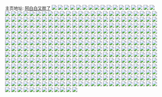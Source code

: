 主页地址: [阿白白又胖了](https://weibo.com/u/2152653284) 
![](https://wx4.sinaimg.cn/mw2000/804ee1e4ly1h8vmw2a3xpj20u01hc7as.jpg) 
![](https://wx4.sinaimg.cn/mw2000/804ee1e4ly1h8ibl5ktswj22ps1j0x6q.jpg) 
![](https://wx4.sinaimg.cn/mw2000/804ee1e4ly1h8ib1yv4pjj20k00qojx9.jpg) 
![](https://wx4.sinaimg.cn/mw2000/804ee1e4ly1h8ib2464aqj22c03407wi.jpg) 
![](https://wx4.sinaimg.cn/mw2000/804ee1e4ly1h8ib3knv6wj20k00qon1w.jpg) 
![](https://wx4.sinaimg.cn/mw2000/804ee1e4ly1h8ho6js9omj20k00qojw4.jpg) 
![](https://wx4.sinaimg.cn/mw2000/804ee1e4ly1h8ho6k4ni5j20k00qodko.jpg) 
![](https://wx4.sinaimg.cn/mw2000/804ee1e4ly1h8cjtl1g0wj21o0280e82.jpg) 
![](https://wx4.sinaimg.cn/mw2000/804ee1e4ly1h80i0utlrdj20k00qowji.jpg) 
![](https://wx4.sinaimg.cn/mw2000/804ee1e4ly1h80i0vodezj20k00qotcu.jpg) 
![](https://wx4.sinaimg.cn/mw2000/804ee1e4ly1h80i0uessqj20k00qodl2.jpg) 
![](https://wx4.sinaimg.cn/mw2000/804ee1e4ly1h80i0v6nunj20k00qotf0.jpg) 
![](https://wx4.sinaimg.cn/mw2000/804ee1e4ly1h7m8qlxxkgj20mi0u0tl4.jpg) 
![](https://wx4.sinaimg.cn/mw2000/804ee1e4ly1h7j13bornoj20k00qogqy.jpg) 
![](https://wx4.sinaimg.cn/mw2000/804ee1e4ly1h7j13c11cmj20k00qo0xq.jpg) 
![](https://wx4.sinaimg.cn/mw2000/804ee1e4ly1h7j30mmk0cj20k00qojx9.jpg) 
![](https://wx4.sinaimg.cn/mw2000/804ee1e4ly1h7j30n0o57j20k00qon2v.jpg) 
![](https://wx4.sinaimg.cn/mw2000/804ee1e4ly1h6uumlbcubj23402c04qr.jpg) 
![](https://wx4.sinaimg.cn/mw2000/804ee1e4ly1h6uumeomphj22c0340u0y.jpg) 
![](https://wx4.sinaimg.cn/mw2000/804ee1e4ly1h6i0qvfd5fj24mo334x6p.jpg) 
![](https://wx4.sinaimg.cn/mw2000/804ee1e4ly1h6i0qydx0sj24mo334npd.jpg) 
![](https://wx4.sinaimg.cn/mw2000/804ee1e4ly1h6i0r1ty0lj23344monpk.jpg) 
![](https://wx4.sinaimg.cn/mw2000/804ee1e4ly1h6i0qpxzflj20k00qomzj.jpg) 
![](https://wx4.sinaimg.cn/mw2000/804ee1e4ly1h6i0spmvyej20k00qo7a5.jpg) 
![](https://wx4.sinaimg.cn/mw2000/804ee1e4ly1h6i0r72e9dj20k00qotas.jpg) 
![](https://wx4.sinaimg.cn/mw2000/804ee1e4ly1h61tw4yenyj22c0340hdt.jpg) 
![](https://wx4.sinaimg.cn/mw2000/804ee1e4ly1h61tw2nm1xj20k00qon4w.jpg) 
![](https://wx4.sinaimg.cn/mw2000/804ee1e4gy1h60pm50avfj22c0340e82.jpg) 
![](https://wx4.sinaimg.cn/mw2000/804ee1e4ly1h54dt0wiobj20lc0sgags.jpg) 
![](https://wx4.sinaimg.cn/mw2000/804ee1e4ly1h4ya0lgo0ej20k00qoah0.jpg) 
![](https://wx4.sinaimg.cn/mw2000/804ee1e4ly1h4ya0kqj7kj20k00qowk6.jpg) 
![](https://wx4.sinaimg.cn/mw2000/804ee1e4ly1h4ya0m231mj20k00qo0zc.jpg) 
![](https://wx4.sinaimg.cn/mw2000/804ee1e4ly1h4waqjkd9uj20k00qogpt.jpg) 
![](https://wx4.sinaimg.cn/mw2000/804ee1e4ly1h4wb27yrfoj20k00qo439.jpg) 
![](https://wx4.sinaimg.cn/mw2000/804ee1e4ly1h4waqjw63uj20k00qowii.jpg) 
![](https://wx4.sinaimg.cn/mw2000/804ee1e4ly1h4p4lzyt4ej20rg1cs7f0.jpg) 
![](https://wx4.sinaimg.cn/mw2000/804ee1e4ly1h4fuhbar90j20k00qowif.jpg) 
![](https://wx4.sinaimg.cn/mw2000/804ee1e4ly1h3ztxoe81pj20k00qon1w.jpg) 
![](https://wx4.sinaimg.cn/mw2000/804ee1e4ly1h3zu6frdq2j20k00qotds.jpg) 
![](https://wx4.sinaimg.cn/mw2000/804ee1e4ly1h3v4f353rnj20k00qogre.jpg) 
![](https://wx4.sinaimg.cn/mw2000/804ee1e4ly1h3v4f4vsljj22c0340x6q.jpg) 
![](https://wx4.sinaimg.cn/mw2000/804ee1e4ly1h3v4f7s6axj22c0340qv6.jpg) 
![](https://wx4.sinaimg.cn/mw2000/804ee1e4ly1h3v4f9xdfrj22c0340kjm.jpg) 
![](https://wx4.sinaimg.cn/mw2000/804ee1e4ly1h3v4gh2wobj20k00qon34.jpg) 
![](https://wx4.sinaimg.cn/mw2000/804ee1e4ly1h3v4p0gej5j22c0340hdu.jpg) 
![](https://wx4.sinaimg.cn/mw2000/804ee1e4ly1h3rqqgmqg7j20k00qoteb.jpg) 
![](https://wx4.sinaimg.cn/mw2000/804ee1e4ly1h3rqqhocipj20k00qo43z.jpg) 
![](https://wx4.sinaimg.cn/mw2000/804ee1e4ly1h3rqqh1uxzj20k00qo0xq.jpg) 
![](https://wx4.sinaimg.cn/mw2000/804ee1e4ly1h3ph66cdbej20k00qoter.jpg) 
![](https://wx4.sinaimg.cn/mw2000/804ee1e4ly1h3ph68ij3dj20u01hcao2.jpg) 
![](https://wx4.sinaimg.cn/mw2000/804ee1e4ly1h3il1w7fiuj20k00qogqr.jpg) 
![](https://wx4.sinaimg.cn/mw2000/804ee1e4ly1h3il1y68fgj20k00qo7a3.jpg) 
![](https://wx4.sinaimg.cn/mw2000/804ee1e4ly1h2q8cj5f8rj21kd20onpd.jpg) 
![](https://wx4.sinaimg.cn/mw2000/804ee1e4ly1h2q8chqdsej21c81zde81.jpg) 
![](https://wx4.sinaimg.cn/mw2000/804ee1e4ly1h2q8ci6sncj20wi16xjyn.jpg) 
![](https://wx4.sinaimg.cn/mw2000/804ee1e4ly1h2bf7mjllmj20k00qo79j.jpg) 
![](https://wx4.sinaimg.cn/mw2000/804ee1e4ly1gya3erdml1j234022oqv7.jpg) 
![](https://wx4.sinaimg.cn/mw2000/804ee1e4ly1gya3et3x2xj234022ou0z.jpg) 
![](https://wx4.sinaimg.cn/mw2000/804ee1e4ly1gya3ex59c3j222o3407wk.jpg) 
![](https://wx4.sinaimg.cn/mw2000/804ee1e4ly1gya3ey94b1j234022oqv6.jpg) 
![](https://wx4.sinaimg.cn/mw2000/804ee1e4ly1gya3erq1k7j20k00qon21.jpg) 
![](https://wx4.sinaimg.cn/mw2000/804ee1e4ly1gy4d4i29ukj227n33zx6q.jpg) 
![](https://wx4.sinaimg.cn/mw2000/804ee1e4ly1gy4d4fx0zgj227z2yne83.jpg) 
![](https://wx4.sinaimg.cn/mw2000/804ee1e4ly1gxs7te55xhj21o0280b2a.jpg) 
![](https://wx4.sinaimg.cn/mw2000/804ee1e4ly1gxa1397advj23402c01kz.jpg) 
![](https://wx4.sinaimg.cn/mw2000/804ee1e4ly1gxa135ij0cj22c03404qq.jpg) 
![](https://wx4.sinaimg.cn/mw2000/804ee1e4ly1gxa13e17z2j22c0340npd.jpg) 
![](https://wx4.sinaimg.cn/mw2000/804ee1e4ly1gxa13ceb7qj23402c0qv6.jpg) 
![](https://wx4.sinaimg.cn/mw2000/804ee1e4ly1gxa1344usij22yo3y8b2b.jpg) 
![](https://wx4.sinaimg.cn/mw2000/804ee1e4ly1gxa137svfnj22c0340u0x.jpg) 
![](https://wx4.sinaimg.cn/mw2000/804ee1e4ly1gxa136opqaj22c0340kjo.jpg) 
![](https://wx4.sinaimg.cn/mw2000/804ee1e4ly1gxa13akyybj22c0340qv5.jpg) 
![](https://wx4.sinaimg.cn/mw2000/804ee1e4ly1gxa13fjc4rj22yo3y87wk.jpg) 
![](https://wx4.sinaimg.cn/mw2000/804ee1e4ly1gx37jhvg55j22c0340x6q.jpg) 
![](https://wx4.sinaimg.cn/mw2000/804ee1e4ly1gx37jkhbw6j22c0340qv6.jpg) 
![](https://wx4.sinaimg.cn/mw2000/804ee1e4ly1gx37jlqqmrj22c0340x6p.jpg) 
![](https://wx4.sinaimg.cn/mw2000/804ee1e4ly1gx37jfvl6cj22c0340e82.jpg) 
![](https://wx4.sinaimg.cn/mw2000/804ee1e4ly1gw2b7avxgej22c0340e82.jpg) 
![](https://wx4.sinaimg.cn/mw2000/804ee1e4ly1gw2b78dvmtj22c03401kz.jpg) 
![](https://wx4.sinaimg.cn/mw2000/804ee1e4ly1gw2b7df0jlj22c0340u0y.jpg) 
![](https://wx4.sinaimg.cn/mw2000/804ee1e4ly1gw2b7funtdj22c0340e82.jpg) 
![](https://wx4.sinaimg.cn/mw2000/804ee1e4ly1gw2b7v3km1j22c03401kz.jpg) 
![](https://wx4.sinaimg.cn/mw2000/804ee1e4ly1gw2b7iix5uj22c0340hdu.jpg) 
![](https://wx4.sinaimg.cn/mw2000/804ee1e4ly1gw2b7pry25j22c0340npe.jpg) 
![](https://wx4.sinaimg.cn/mw2000/804ee1e4ly1gw2b7n998hj22c0340kjm.jpg) 
![](https://wx4.sinaimg.cn/mw2000/804ee1e4ly1gw2b7svbqhj21o02801ky.jpg) 
![](https://wx4.sinaimg.cn/mw2000/002lGjsgly1gv6ppd728lj62c03401kz02.jpg) 
![](https://wx4.sinaimg.cn/mw2000/002lGjsgly1gv6ppfpk79j62c0340e8302.jpg) 
![](https://wx4.sinaimg.cn/mw2000/002lGjsgly1gv6pp7y3xyj62c03401kz02.jpg) 
![](https://wx4.sinaimg.cn/mw2000/002lGjsgly1gv6ppgrgudj62c0340qv602.jpg) 
![](https://wx4.sinaimg.cn/mw2000/002lGjsgly1gv6ppecm5sj62c03401kz02.jpg) 
![](https://wx4.sinaimg.cn/mw2000/002lGjsgly1gv6ppbud2sj62c03401kz02.jpg) 
![](https://wx4.sinaimg.cn/mw2000/002lGjsgly1gv0ww631pqj63402c0qv802.jpg) 
![](https://wx4.sinaimg.cn/mw2000/002lGjsgly1gv0wwbbl2jj63402c0kjo02.jpg) 
![](https://wx4.sinaimg.cn/mw2000/002lGjsgly1gv0wwq9v8rj63402c07wi02.jpg) 
![](https://wx4.sinaimg.cn/mw2000/002lGjsgly1gv0wwe8ifsj62c03401ky02.jpg) 
![](https://wx4.sinaimg.cn/mw2000/002lGjsgly1gv0wwjlv9ej62c03404qq02.jpg) 
![](https://wx4.sinaimg.cn/mw2000/002lGjsgly1gv0wze8sa7j62c0340e8202.jpg) 
![](https://wx4.sinaimg.cn/mw2000/002lGjsgly1gv0wwg6puqj63402c0npd02.jpg) 
![](https://wx4.sinaimg.cn/mw2000/002lGjsgly1gv0wwsn67kj63402c0npd02.jpg) 
![](https://wx4.sinaimg.cn/mw2000/002lGjsgly1gv0wwlk1l0j62ps1j0hdt02.jpg) 
![](https://wx4.sinaimg.cn/mw2000/002lGjsgly1guwah4o69wj618w0u017l02.jpg) 
![](https://wx4.sinaimg.cn/mw2000/002lGjsgly1guwah2puqmj618w0u0ank02.jpg) 
![](https://wx4.sinaimg.cn/mw2000/002lGjsgly1guwah8fwycj63402c0u0x02.jpg) 
![](https://wx4.sinaimg.cn/mw2000/002lGjsgly1guwaheknf7j62c0340kjl02.jpg) 
![](https://wx4.sinaimg.cn/mw2000/002lGjsgly1guwahnws76j62c0340u0y02.jpg) 
![](https://wx4.sinaimg.cn/mw2000/002lGjsgly1guwahutte5j62c03407wj02.jpg) 
![](https://wx4.sinaimg.cn/mw2000/002lGjsgly1guiu2qfjlyj62c03407wi02.jpg) 
![](https://wx4.sinaimg.cn/mw2000/002lGjsgly1guiu2v0hrej62c0340hdu02.jpg) 
![](https://wx4.sinaimg.cn/mw2000/002lGjsgly1guiu2n6i4ij62c0340x6q02.jpg) 
![](https://wx4.sinaimg.cn/mw2000/002lGjsgly1guiu2s2mzdj62c0340b2b02.jpg) 
![](https://wx4.sinaimg.cn/mw2000/002lGjsgly1guiu2x3pb6j62c03401ky02.jpg) 
![](https://wx4.sinaimg.cn/mw2000/804ee1e4ly1grkiyoghplj22c0340kjl.jpg) 
![](https://wx4.sinaimg.cn/mw2000/804ee1e4ly1grkiypitpcj22c0340qv5.jpg) 
![](https://wx4.sinaimg.cn/mw2000/804ee1e4ly1grkiz0le7ij22c0340x6p.jpg) 
![](https://wx4.sinaimg.cn/mw2000/804ee1e4ly1grkiyt9b6mj22c0340kjl.jpg) 
![](https://wx4.sinaimg.cn/mw2000/804ee1e4ly1grkiyzik4tj22c0340npd.jpg) 
![](https://wx4.sinaimg.cn/mw2000/804ee1e4ly1grkiyqv6o9j22c0340u0x.jpg) 
![](https://wx4.sinaimg.cn/mw2000/804ee1e4ly1grkiz1xfu9j23402c0hdt.jpg) 
![](https://wx4.sinaimg.cn/mw2000/804ee1e4ly1grkiyvzonfj23402c01ky.jpg) 
![](https://wx4.sinaimg.cn/mw2000/804ee1e4ly1grkiyyf3mjj22c03407wj.jpg) 
![](https://wx4.sinaimg.cn/mw2000/002lGjsggy1gr35fg06uoj60k00qo43902.jpg) 
![](https://wx4.sinaimg.cn/mw2000/804ee1e4gy1gr35fi0afpj20k00qoq9i.jpg) 
![](https://wx4.sinaimg.cn/mw2000/002lGjsggy1gr35fghzb4j60k00qojxe02.jpg) 
![](https://wx4.sinaimg.cn/mw2000/804ee1e4gy1gr0ootghx5j22c0340b2a.jpg) 
![](https://wx4.sinaimg.cn/mw2000/804ee1e4gy1gr06frwz9qj24g02yob2d.jpg) 
![](https://wx4.sinaimg.cn/mw2000/804ee1e4gy1gr06etrlnej24g02yoqv8.jpg) 
![](https://wx4.sinaimg.cn/mw2000/804ee1e4gy1gr06f4b1dij22yo4g0npg.jpg) 
![](https://wx4.sinaimg.cn/mw2000/804ee1e4gy1gr06dutv5tj22yo4g0x6s.jpg) 
![](https://wx4.sinaimg.cn/mw2000/804ee1e4gy1gr06ekre5bj24g02yob2d.jpg) 
![](https://wx4.sinaimg.cn/mw2000/804ee1e4gy1gr06e2m8erj24g02yo7wl.jpg) 
![](https://wx4.sinaimg.cn/mw2000/804ee1e4gy1gr06fc0819j24g02yoqv8.jpg) 
![](https://wx4.sinaimg.cn/mw2000/804ee1e4gy1gr06fjbkvhj22yo4g0qv8.jpg) 
![](https://wx4.sinaimg.cn/mw2000/804ee1e4gy1gr06eb2jjoj24g02yo4qt.jpg) 
![](https://wx4.sinaimg.cn/mw2000/804ee1e4ly1gq0uonca4oj20qo0zk44m.jpg) 
![](https://wx4.sinaimg.cn/mw2000/804ee1e4ly1gq0ux2neqij20qo0zkaff.jpg) 
![](https://wx4.sinaimg.cn/mw2000/804ee1e4ly1gq0uomnxvtj20zk0qo133.jpg) 
![](https://wx4.sinaimg.cn/mw2000/804ee1e4ly1gq0uook9ivj20zk0qogt3.jpg) 
![](https://wx4.sinaimg.cn/mw2000/804ee1e4ly1gq0uoq0oqmj20zk0qo46x.jpg) 
![](https://wx4.sinaimg.cn/mw2000/804ee1e4ly1gq0xccxtqsj20zk0qogra.jpg) 
![](https://wx4.sinaimg.cn/mw2000/804ee1e4ly1gp7ut7ryrpj23344moqvd.jpg) 
![](https://wx4.sinaimg.cn/mw2000/804ee1e4ly1gp7ut3rywzj24mo334kjt.jpg) 
![](https://wx4.sinaimg.cn/mw2000/804ee1e4ly1gp7ut15jzgj23344mokjr.jpg) 
![](https://wx4.sinaimg.cn/mw2000/804ee1e4ly1gp7usya09vj23344mokjs.jpg) 
![](https://wx4.sinaimg.cn/mw2000/804ee1e4ly1gp7ut8w2wzj20u018w1kx.jpg) 
![](https://wx4.sinaimg.cn/mw2000/804ee1e4ly1gp7ut9dssgj20u018wkhf.jpg) 
![](https://wx4.sinaimg.cn/mw2000/804ee1e4ly1gnl028rmh0j22c0340hdt.jpg) 
![](https://wx4.sinaimg.cn/mw2000/804ee1e4ly1gnl02fyywej22c0340e83.jpg) 
![](https://wx4.sinaimg.cn/mw2000/804ee1e4ly1gnl02c0w2bj22c0340npd.jpg) 
![](https://wx4.sinaimg.cn/mw2000/804ee1e4ly1gnl02hzd6pj22c03401ky.jpg) 
![](https://wx4.sinaimg.cn/mw2000/804ee1e4ly1gnl023is6cj22c0340qv5.jpg) 
![](https://wx4.sinaimg.cn/mw2000/804ee1e4ly1gnl02691qsj22c0340kjl.jpg) 
![](https://wx4.sinaimg.cn/mw2000/804ee1e4ly1gmk76ae1e1j22eo37kqv6.jpg) 
![](https://wx4.sinaimg.cn/mw2000/804ee1e4ly1gmk76butysj22c03407wh.jpg) 
![](https://wx4.sinaimg.cn/mw2000/804ee1e4ly1gmk76atlk9j20qo0zk7fc.jpg) 
![](https://wx4.sinaimg.cn/mw2000/804ee1e4ly1gmk7698958j235s2dcb2g.jpg) 
![](https://wx4.sinaimg.cn/mw2000/804ee1e4ly1gmk76f95pvj235s2dcb2g.jpg) 
![](https://wx4.sinaimg.cn/mw2000/804ee1e4gy1gllfep63axj22c0340b2b.jpg) 
![](https://wx4.sinaimg.cn/mw2000/804ee1e4gy1gllfeqxp7nj22c0340qv6.jpg) 
![](https://wx4.sinaimg.cn/mw2000/804ee1e4gy1gllfes06boj22c0340e82.jpg) 
![](https://wx4.sinaimg.cn/mw2000/804ee1e4gy1gllfenivh5j22c0340qv6.jpg) 
![](https://wx4.sinaimg.cn/mw2000/804ee1e4gy1gllfet7nmwj22c0340hdu.jpg) 
![](https://wx4.sinaimg.cn/mw2000/804ee1e4gy1gllfeyqqitj22c03401ky.jpg) 
![](https://wx4.sinaimg.cn/mw2000/804ee1e4gy1gllfevztfvj22c03404qr.jpg) 
![](https://wx4.sinaimg.cn/mw2000/804ee1e4gy1gllfexkvebj23402c0x6q.jpg) 
![](https://wx4.sinaimg.cn/mw2000/804ee1e4gy1gllfeuq5zkj22c03401kz.jpg) 
![](https://wx4.sinaimg.cn/mw2000/804ee1e4gy1gle7oa0e6hj22c03407wh.jpg) 
![](https://wx4.sinaimg.cn/mw2000/804ee1e4gy1gle7oaxlnnj22c03407wh.jpg) 
![](https://wx4.sinaimg.cn/mw2000/804ee1e4gy1gle7o95tjcj22c0340kjl.jpg) 
![](https://wx4.sinaimg.cn/mw2000/804ee1e4gy1gk0rklrj1cj23342bc1kz.jpg) 
![](https://wx4.sinaimg.cn/mw2000/804ee1e4ly1gjcky13ig5j22402tchdu.jpg) 
![](https://wx4.sinaimg.cn/mw2000/804ee1e4ly1gjckyk65cpj22c03401l2.jpg) 
![](https://wx4.sinaimg.cn/mw2000/804ee1e4ly1gjcky6f1ibj22c0340e81.jpg) 
![](https://wx4.sinaimg.cn/mw2000/804ee1e4ly1gjckyfge72j22c0340nph.jpg) 
![](https://wx4.sinaimg.cn/mw2000/804ee1e4ly1gjcky2dhv4j22402tchdu.jpg) 
![](https://wx4.sinaimg.cn/mw2000/804ee1e4ly1gjcky9yiqkj22tc240kjn.jpg) 
![](https://wx4.sinaimg.cn/mw2000/804ee1e4ly1gjckxy85oqj22c0340hdu.jpg) 
![](https://wx4.sinaimg.cn/mw2000/804ee1e4ly1gjckymp53jj22c0340b2b.jpg) 
![](https://wx4.sinaimg.cn/mw2000/804ee1e4ly1gjcl20eks8j22402tchdv.jpg) 
![](https://wx4.sinaimg.cn/mw2000/804ee1e4gy1gg0c6ol7ihj23402c0kjm.jpg) 
![](https://wx4.sinaimg.cn/mw2000/804ee1e4gy1gg0c6cj036j23402c0npe.jpg) 
![](https://wx4.sinaimg.cn/mw2000/804ee1e4gy1gg0c6hdb7qj23402c01l1.jpg) 
![](https://wx4.sinaimg.cn/mw2000/804ee1e4gy1gg0c6f9qo0j22c03407wi.jpg) 
![](https://wx4.sinaimg.cn/mw2000/804ee1e4gy1gg0c6e979ij22c0340b2a.jpg) 
![](https://wx4.sinaimg.cn/mw2000/804ee1e4gy1gg0c6lsi0gj22c0340x6s.jpg) 
![](https://wx4.sinaimg.cn/mw2000/804ee1e4gy1gg0c6jrbapj22c0340kjp.jpg) 
![](https://wx4.sinaimg.cn/mw2000/804ee1e4gy1gg0c6n3gjej22c0340u0y.jpg) 
![](https://wx4.sinaimg.cn/mw2000/804ee1e4gy1gg0c6zc9dvj22c03401ky.jpg) 
![](https://wx4.sinaimg.cn/mw2000/804ee1e4gy1gfs67z88ftj21o02you0x.jpg) 
![](https://wx4.sinaimg.cn/mw2000/804ee1e4gy1gfs6804kvrj21o02yoqv5.jpg) 
![](https://wx4.sinaimg.cn/mw2000/804ee1e4gy1gfs67y4a8lj21o02yox6p.jpg) 
![](https://wx4.sinaimg.cn/mw2000/804ee1e4gy1g84h486011j22c0340hdu.jpg) 
![](https://wx4.sinaimg.cn/mw2000/804ee1e4gy1g84h49g3b7j22c0340kjm.jpg) 
![](https://wx4.sinaimg.cn/mw2000/804ee1e4gy1g84h2ybcqlj22a231fkjm.jpg) 
![](https://wx4.sinaimg.cn/mw2000/804ee1e4gy1g84h2vjnn5j22852yuhdu.jpg) 
![](https://wx4.sinaimg.cn/mw2000/804ee1e4gy1g84h2wyne5j227g2xyhdu.jpg) 
![](https://wx4.sinaimg.cn/mw2000/804ee1e4gy1g84gxyjvztj22c0340qv6.jpg) 
![](https://wx4.sinaimg.cn/mw2000/804ee1e4gy1g84gxzze74j23402c04qq.jpg) 
![](https://wx4.sinaimg.cn/mw2000/804ee1e4gy1g84gy2gxu7j22c0340kjm.jpg) 
![](https://wx4.sinaimg.cn/mw2000/804ee1e4gy1g84gy484j4j22c0340qv6.jpg) 
![](https://wx4.sinaimg.cn/mw2000/804ee1e4gy1g84gxwwagxj22c0340b2a.jpg) 
![](https://wx4.sinaimg.cn/mw2000/804ee1e4gy1g84gy5su80j22c0340npe.jpg) 
![](https://wx4.sinaimg.cn/mw2000/804ee1e4gy1g84gzj2ajlj22c0340qv7.jpg) 
![](https://wx4.sinaimg.cn/mw2000/804ee1e4gy1g84h1y8xd1j22c03404qr.jpg) 
![](https://wx4.sinaimg.cn/mw2000/804ee1e4gy1g84h1zsm7wj22c0340u0y.jpg) 
![](https://wx4.sinaimg.cn/mw2000/804ee1e4gy1g84gvpul2bj22c03407wi.jpg) 
![](https://wx4.sinaimg.cn/mw2000/804ee1e4gy1g84gvoiemhj22c03404qq.jpg) 
![](https://wx4.sinaimg.cn/mw2000/804ee1e4gy1g84gvr9pnxj22c03407wi.jpg) 
![](https://wx4.sinaimg.cn/mw2000/804ee1e4gy1g6ybyxnoj5j22c0340u0z.jpg) 
![](https://wx4.sinaimg.cn/mw2000/804ee1e4gy1g6yc0ifxczj22c0340u0z.jpg) 
![](https://wx4.sinaimg.cn/mw2000/804ee1e4gy1g6ybzbymq3j216n1owazm.jpg) 
![](https://wx4.sinaimg.cn/mw2000/804ee1e4gy1g6ybyo2trbj22c0340npe.jpg) 
![](https://wx4.sinaimg.cn/mw2000/804ee1e4gy1g6ybymhvnjj22c0340kjm.jpg) 
![](https://wx4.sinaimg.cn/mw2000/804ee1e4gy1g6ybyrcp60j22c03401kz.jpg) 
![](https://wx4.sinaimg.cn/mw2000/804ee1e4gy1g6ybypc3c0j22c0340kjm.jpg) 
![](https://wx4.sinaimg.cn/mw2000/804ee1e4gy1g6ybz0n331j22c0340kjm.jpg) 
![](https://wx4.sinaimg.cn/mw2000/804ee1e4gy1g6ybzakbikj22c0340npe.jpg) 
![](https://wx4.sinaimg.cn/mw2000/804ee1e4gy1g3f1fep2mmj229m30u4qr.jpg) 
![](https://wx4.sinaimg.cn/mw2000/804ee1e4gy1g3f1erarq0j22c03401ky.jpg) 
![](https://wx4.sinaimg.cn/mw2000/804ee1e4gy1g3f1epantpj22c03407wi.jpg) 
![](https://wx4.sinaimg.cn/mw2000/804ee1e4gy1g3f1ewo5ujj22c0340u0y.jpg) 
![](https://wx4.sinaimg.cn/mw2000/804ee1e4gy1g3f1evjhscj220k340hdv.jpg) 
![](https://wx4.sinaimg.cn/mw2000/804ee1e4gy1g3f3ngrotdj22c0340u0y.jpg) 
![](https://wx4.sinaimg.cn/mw2000/804ee1e4gy1g3f1exo3kaj22c0340u0y.jpg) 
![](https://wx4.sinaimg.cn/mw2000/804ee1e4gy1g3f3mjk7luj22c03401kz.jpg) 
![](https://wx4.sinaimg.cn/mw2000/804ee1e4gy1g3f3nybk0vj23402c0e82.jpg) 
![](https://wx4.sinaimg.cn/mw2000/804ee1e4gy1g6se7gsy25j22c0340npd.jpg) 
![](https://wx4.sinaimg.cn/mw2000/804ee1e4gy1g6se7hrkmkj22c0340qv5.jpg) 
![](https://wx4.sinaimg.cn/mw2000/804ee1e4gy1g6se7j3vu3j22c0340hdu.jpg) 
![](https://wx4.sinaimg.cn/mw2000/804ee1e4gy1g66zmz5an9j23282ao1kz.jpg) 
![](https://wx4.sinaimg.cn/mw2000/804ee1e4gy1g66zmxh14yj23282aoqv5.jpg) 
![](https://wx4.sinaimg.cn/mw2000/804ee1e4gy1g65vobnom0j22c03407wi.jpg) 
![](https://wx4.sinaimg.cn/mw2000/804ee1e4gy1g65vojorazj22c0340000.jpg) 
![](https://wx4.sinaimg.cn/mw2000/804ee1e4gy1g65vrwcl9oj21sc2dsnpi.jpg) 
![](https://wx4.sinaimg.cn/mw2000/804ee1e4gy1g5h27vfhr7j22c03404qr.jpg) 
![](https://wx4.sinaimg.cn/mw2000/804ee1e4gy1g5h25tzgl9j21pv2aiu0x.jpg) 
![](https://wx4.sinaimg.cn/mw2000/804ee1e4gy1g5h25rcavoj20qo0zkn7z.jpg) 
![](https://wx4.sinaimg.cn/mw2000/804ee1e4gy1g3e13mf8p1j22c03401ky.jpg) 
![](https://wx4.sinaimg.cn/mw2000/804ee1e4gy1g3e13gp8m4j22c0340hdt.jpg) 
![](https://wx4.sinaimg.cn/mw2000/804ee1e4gy1g3e13idh98j22c03404qq.jpg) 
![](https://wx4.sinaimg.cn/mw2000/804ee1e4gy1g3e16lzlw7j22c03401ky.jpg) 
![](https://wx4.sinaimg.cn/mw2000/804ee1e4gy1g3e178atdsj22c0340qv5.jpg) 
![](https://wx4.sinaimg.cn/mw2000/804ee1e4gy1g3e18cqpc4j22c0340hdv.jpg) 
![](https://wx4.sinaimg.cn/mw2000/804ee1e4gy1g3e1adg237j22c03401ky.jpg) 
![](https://wx4.sinaimg.cn/mw2000/804ee1e4gy1g3e13l744rj22c0340u0x.jpg) 
![](https://wx4.sinaimg.cn/mw2000/804ee1e4gy1g3e14bftpvj22c0340e81.jpg) 
![](https://wx4.sinaimg.cn/mw2000/804ee1e4gy1g21eh1upmfj22c0340qv6.jpg) 
![](https://wx4.sinaimg.cn/mw2000/804ee1e4gy1g21eh0vf5hj22c0340kjn.jpg) 
![](https://wx4.sinaimg.cn/mw2000/804ee1e4gy1g21eh4jfzmj22c0340hdu.jpg) 
![](https://wx4.sinaimg.cn/mw2000/804ee1e4gy1g21eh8qg3qj22c0340hdu.jpg) 
![](https://wx4.sinaimg.cn/mw2000/804ee1e4gy1g21eh6d3b9j22c0340u0y.jpg) 
![](https://wx4.sinaimg.cn/mw2000/804ee1e4gy1g21eh7ipgxj22c0340hdu.jpg) 
![](https://wx4.sinaimg.cn/mw2000/804ee1e4gy1g21eha1iggj22c03401ky.jpg) 
![](https://wx4.sinaimg.cn/mw2000/804ee1e4gy1g21ehbl5u3j22c0340kjn.jpg) 
![](https://wx4.sinaimg.cn/mw2000/804ee1e4gy1g21eh38mggj22c0340x6p.jpg) 
![](https://wx4.sinaimg.cn/mw2000/804ee1e4gy1g1ue2gw8hvj22c03407wi.jpg) 
![](https://wx4.sinaimg.cn/mw2000/804ee1e4gy1g1ue2dnlt9j22c03401ky.jpg) 
![](https://wx4.sinaimg.cn/mw2000/804ee1e4gy1g1ue2fj3yaj22c0340u0x.jpg) 
![](https://wx4.sinaimg.cn/mw2000/804ee1e4gy1g1ue2eonp4j22c0340qv5.jpg) 
![](https://wx4.sinaimg.cn/mw2000/804ee1e4gy1g1ue3u3rtnj22c03404qq.jpg) 
![](https://wx4.sinaimg.cn/mw2000/804ee1e4gy1g1ue3v2a9rj22c03401ky.jpg) 
![](https://wx4.sinaimg.cn/mw2000/804ee1e4gy1g1tvynywt0j22c0340x6p.jpg) 
![](https://wx4.sinaimg.cn/mw2000/804ee1e4gy1g1tvvh950fj22c0340e82.jpg) 
![](https://wx4.sinaimg.cn/mw2000/804ee1e4gy1g1tvymehkgj22c03407wi.jpg) 
![](https://wx4.sinaimg.cn/mw2000/804ee1e4gy1g1s1d5fq9mj22c0340kjm.jpg) 
![](https://wx4.sinaimg.cn/mw2000/804ee1e4gy1g1s1ba8m11j22c0340e82.jpg) 
![](https://wx4.sinaimg.cn/mw2000/804ee1e4gy1g1s1bcucplj22c0340u10.jpg) 
![](https://wx4.sinaimg.cn/mw2000/804ee1e4gy1g1s1bg2lz1j22c0340qv7.jpg) 
![](https://wx4.sinaimg.cn/mw2000/804ee1e4gy1g1s1b8nv0dj22c0340b2c.jpg) 
![](https://wx4.sinaimg.cn/mw2000/804ee1e4gy1g1s1bejtvzj22c0340b2c.jpg) 
![](https://wx4.sinaimg.cn/mw2000/804ee1e4gy1g1m509pi1pj22c0340e84.jpg) 
![](https://wx4.sinaimg.cn/mw2000/804ee1e4gy1g1m50dsisrj22c0340hdw.jpg) 
![](https://wx4.sinaimg.cn/mw2000/804ee1e4gy1g1m50fr6mwj22c0340kjo.jpg) 
![](https://wx4.sinaimg.cn/mw2000/804ee1e4gy1g1m50hk5n7j22c0340u10.jpg) 
![](https://wx4.sinaimg.cn/mw2000/804ee1e4gy1g1m50c6fltj22c0340kjo.jpg) 
![](https://wx4.sinaimg.cn/mw2000/804ee1e4gy1g1m5156f6cj22c0340e84.jpg) 
![](https://wx4.sinaimg.cn/mw2000/804ee1e4gy1g1m519ipbkj22c0340kjn.jpg) 
![](https://wx4.sinaimg.cn/mw2000/804ee1e4gy1g1m516nkz5j22c0340u0z.jpg) 
![](https://wx4.sinaimg.cn/mw2000/804ee1e4gy1g1m50at25pj22c03404qq.jpg) 
![](https://wx4.sinaimg.cn/mw2000/804ee1e4gy1g1m4vspewxj22c03407wj.jpg) 
![](https://wx4.sinaimg.cn/mw2000/804ee1e4gy1g1m4vr14hoj22c03404qr.jpg) 
![](https://wx4.sinaimg.cn/mw2000/804ee1e4gy1g1m4vtzgfsj22c03407wj.jpg) 
![](https://wx4.sinaimg.cn/mw2000/804ee1e4gy1fz8s3vxdxqj22c0340b29.jpg) 
![](https://wx4.sinaimg.cn/mw2000/804ee1e4gy1fz8s1djkj0j22c0340hdt.jpg) 
![](https://wx4.sinaimg.cn/mw2000/804ee1e4gy1fz8s1iybo0j22c0340kjl.jpg) 
![](https://wx4.sinaimg.cn/mw2000/804ee1e4gy1fz347w2q6uj21sc2ds7wn.jpg) 
![](https://wx4.sinaimg.cn/mw2000/804ee1e4gy1fz347tknj4j21sc2dsb2f.jpg) 
![](https://wx4.sinaimg.cn/mw2000/804ee1e4gy1fz34811ekzj20u0140q9o.jpg) 
![](https://wx4.sinaimg.cn/mw2000/804ee1e4gy1fz347nj2ehj21sc2ds4qv.jpg) 
![](https://wx4.sinaimg.cn/mw2000/804ee1e4gy1fz347lh154j20zk0qogw8.jpg) 
![](https://wx4.sinaimg.cn/mw2000/804ee1e4gy1fz347ym44jj21sc2ds000.jpg) 
![](https://wx4.sinaimg.cn/mw2000/804ee1e4gy1fz3480bd47j22c0340e83.jpg) 
![](https://wx4.sinaimg.cn/mw2000/804ee1e4gy1fz347ka1ctj21sc2ds1l3.jpg) 
![](https://wx4.sinaimg.cn/mw2000/804ee1e4gy1fz349to4vnj21sc2ds7wn.jpg) 
![](https://wx4.sinaimg.cn/mw2000/804ee1e4gy1fx21ce6sctj22c03404qq.jpg) 
![](https://wx4.sinaimg.cn/mw2000/804ee1e4gy1fx21c9vymvj22c0340x6p.jpg) 
![](https://wx4.sinaimg.cn/mw2000/804ee1e4gy1fx21cbbkhxj22c0340u0x.jpg) 
![](https://wx4.sinaimg.cn/mw2000/804ee1e4gy1fx21eennxxj22c0340hdu.jpg) 
![](https://wx4.sinaimg.cn/mw2000/804ee1e4gy1fx21c8ll7jj22c0340e82.jpg) 
![](https://wx4.sinaimg.cn/mw2000/804ee1e4gy1fx21ede9xnj22222vvnpe.jpg) 
![](https://wx4.sinaimg.cn/mw2000/804ee1e4gy1fx21c6wt8bj22c03407wi.jpg) 
![](https://wx4.sinaimg.cn/mw2000/804ee1e4gy1fx21cgmeotj22c0340b29.jpg) 
![](https://wx4.sinaimg.cn/mw2000/804ee1e4gy1fx21f1mctgj22c03407wj.jpg) 
![](https://wx4.sinaimg.cn/mw2000/804ee1e4gy1fuu93vs0evj23402c0hdv.jpg) 
![](https://wx4.sinaimg.cn/mw2000/804ee1e4gy1fuu93n0df9j20v916a1ky.jpg) 
![](https://wx4.sinaimg.cn/mw2000/804ee1e4gy1fuu93ruvz2j22c03404qs.jpg) 
![](https://wx4.sinaimg.cn/mw2000/804ee1e4gy1fuu93qf497j22c0340b2a.jpg) 
![](https://wx4.sinaimg.cn/mw2000/804ee1e4gy1fuu93texh6j21w01w0hdw.jpg) 
![](https://wx4.sinaimg.cn/mw2000/804ee1e4gy1fuu93uidzdj20v914ox6p.jpg) 
![](https://wx4.sinaimg.cn/mw2000/804ee1e4gy1fuu93lhykqj22c0340u0z.jpg) 
![](https://wx4.sinaimg.cn/mw2000/804ee1e4gy1fuu93p6znxj23402c0b2a.jpg) 
![](https://wx4.sinaimg.cn/mw2000/804ee1e4gy1fuu93jxenyj22c0340u0y.jpg) 
![](https://wx4.sinaimg.cn/mw2000/804ee1e4gy1ftfjzp2yjfj21hc1z41l1.jpg) 
![](https://wx4.sinaimg.cn/mw2000/804ee1e4gy1ftfjzrhv7pj21hc1z41l2.jpg) 
![](https://wx4.sinaimg.cn/mw2000/804ee1e4gy1ftf0u14vhxj20u0140tdc.jpg) 
![](https://wx4.sinaimg.cn/mw2000/804ee1e4gy1ftf0u0ccb8j22c0340npf.jpg) 
![](https://wx4.sinaimg.cn/mw2000/804ee1e4gy1ftf0u1m6mij20u0140gpb.jpg) 
![](https://wx4.sinaimg.cn/mw2000/804ee1e4gy1ftf0ty2w87j22c03404qs.jpg) 
![](https://wx4.sinaimg.cn/mw2000/804ee1e4gy1ft2bjbvcdjj20qo0zk7wh.jpg) 
![](https://wx4.sinaimg.cn/mw2000/804ee1e4gy1ft29qq93wtj21hc1z4b2d.jpg) 
![](https://wx4.sinaimg.cn/mw2000/804ee1e4gy1ft29jqwzvwj22c0340npd.jpg) 
![](https://wx4.sinaimg.cn/mw2000/804ee1e4gy1ft29jp9gzgj21hc1z4u10.jpg) 
![](https://wx4.sinaimg.cn/mw2000/804ee1e4gy1ft29kxbs54j20qo0zke81.jpg) 
![](https://wx4.sinaimg.cn/mw2000/804ee1e4gy1ft2a7qz74tj21hc1z4b2c.jpg) 
![](https://wx4.sinaimg.cn/mw2000/804ee1e4gy1ft29jkzoguj21hc1z4npg.jpg) 
![](https://wx4.sinaimg.cn/mw2000/804ee1e4gy1ft29jvvor0j21hc1z4b2d.jpg) 
![](https://wx4.sinaimg.cn/mw2000/804ee1e4gy1ft2a0xzf09j23sd2ixkjp.jpg) 
![](https://wx4.sinaimg.cn/mw2000/804ee1e4gy1fssf1akpsrj21400qogw1.jpg) 
![](https://wx4.sinaimg.cn/mw2000/804ee1e4gy1fssf1di7t3j23vc2kwnpl.jpg) 
![](https://wx4.sinaimg.cn/mw2000/804ee1e4gy1fssf3wwhblj23tp2jtnpi.jpg) 
![](https://wx4.sinaimg.cn/mw2000/804ee1e4gy1fssf1eulr1j21400qotj2.jpg) 
![](https://wx4.sinaimg.cn/mw2000/804ee1e4gy1fssf1ic1eij23vc2kwb2h.jpg) 
![](https://wx4.sinaimg.cn/mw2000/804ee1e4gy1fssf4wueqaj22kw3vcx6u.jpg) 
![](https://wx4.sinaimg.cn/mw2000/804ee1e4gy1fssf53pqrpj23sq2j5hdx.jpg) 
![](https://wx4.sinaimg.cn/mw2000/804ee1e4gy1fssf4teqkuj22kw3vcqvb.jpg) 
![](https://wx4.sinaimg.cn/mw2000/804ee1e4gy1fssf455tdcj23vc2kwqvc.jpg) 
![](https://wx4.sinaimg.cn/mw2000/804ee1e4gy1fsseuwlis2j23vc2kwkjs.jpg) 
![](https://wx4.sinaimg.cn/mw2000/804ee1e4gy1fsseus8p6nj23vc2kwx6v.jpg) 
![](https://wx4.sinaimg.cn/mw2000/804ee1e4gy1fssev2ncm3j21400qogw1.jpg) 
![](https://wx4.sinaimg.cn/mw2000/804ee1e4gy1fsseutjfrxj21400qotj2.jpg) 
![](https://wx4.sinaimg.cn/mw2000/804ee1e4gy1fsseup229zj23vc2kwnpl.jpg) 
![](https://wx4.sinaimg.cn/mw2000/804ee1e4gy1fssev7s50cj23vc2kw4qw.jpg) 
![](https://wx4.sinaimg.cn/mw2000/804ee1e4gy1fssev4jt8lj23sq2j5hdx.jpg) 
![](https://wx4.sinaimg.cn/mw2000/804ee1e4gy1fsseuzv12bj23vc2kwhe0.jpg) 
![](https://wx4.sinaimg.cn/mw2000/804ee1e4gy1fssevax7a5j23vc2kwhdz.jpg) 
![](https://wx4.sinaimg.cn/mw2000/804ee1e4gy1fpn3ewsdzgj21hc1z4x6q.jpg) 
![](https://wx4.sinaimg.cn/mw2000/804ee1e4gy1fpn3ez50ltj21hc1z41kz.jpg) 
![](https://wx4.sinaimg.cn/mw2000/804ee1e4gy1fpn3f2m5jkj21hc1z4x6q.jpg) 
![](https://wx4.sinaimg.cn/mw2000/804ee1e4gy1fpn3f54qkgj21hc1z4npf.jpg) 
![](https://wx4.sinaimg.cn/mw2000/804ee1e4gy1fpn3f842duj21hc1z4u0z.jpg) 
![](https://wx4.sinaimg.cn/mw2000/804ee1e4gy1fpn3famkcvj21hc1z4u0z.jpg) 
![](https://wx4.sinaimg.cn/mw2000/804ee1e4gy1fpn3esf2tlj21hc1z4hdw.jpg) 
![](https://wx4.sinaimg.cn/mw2000/804ee1e4gy1fpn3fet4tvj21hc1z4kjo.jpg) 
![](https://wx4.sinaimg.cn/mw2000/804ee1e4gy1fpn3fiuobrj21hc1z4x6r.jpg) 
